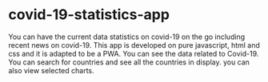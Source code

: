 # covid-19-statistics-app
You can have the current data statistics on covid-19 on the go including recent news on covid-19.
This app is developed on pure javascript, html and css and it is adapted to be a PWA.
You can see the data related to Covid-19. You can search for countries and see all the countries in display.
you can also view selected charts.
